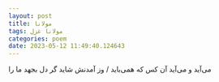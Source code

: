 ```yaml
---
layout: post
title: مولانا
tags: مولانا غزل
categories: poem
date: 2023-05-12 11:49:40.124643
---
```


می‌آید و می‌آید آن کس که همی‌باید / وز آمدنش شاید گر دل بجهد ما را